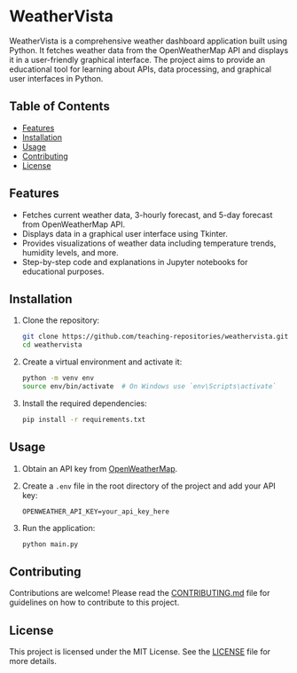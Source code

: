 # WeatherVista

WeatherVista is a comprehensive weather dashboard application built using Python. It fetches weather data from the OpenWeatherMap API and displays it in a user-friendly graphical interface. The project aims to provide an educational tool for learning about APIs, data processing, and graphical user interfaces in Python.

## Table of Contents
- [Features](#features)
- [Installation](#installation)
- [Usage](#usage)
- [Contributing](#contributing)
- [License](#license)

## Features
- Fetches current weather data, 3-hourly forecast, and 5-day forecast from OpenWeatherMap API.
- Displays data in a graphical user interface using Tkinter.
- Provides visualizations of weather data including temperature trends, humidity levels, and more.
- Step-by-step code and explanations in Jupyter notebooks for educational purposes.

## Installation
1. Clone the repository:
    ```bash
    git clone https://github.com/teaching-repositories/weathervista.git
    cd weathervista
    ```

2. Create a virtual environment and activate it:
    ```bash
    python -m venv env
    source env/bin/activate  # On Windows use `env\Scripts\activate`
    ```

3. Install the required dependencies:
    ```bash
    pip install -r requirements.txt
    ```

## Usage
1. Obtain an API key from [OpenWeatherMap](https://openweathermap.org/api).

2. Create a `.env` file in the root directory of the project and add your API key:
    ```plaintext
    OPENWEATHER_API_KEY=your_api_key_here
    ```

3. Run the application:
    ```bash
    python main.py
    ```

## Contributing
Contributions are welcome! Please read the [CONTRIBUTING.md](CONTRIBUTING.md) file for guidelines on how to contribute to this project.

## License
This project is licensed under the MIT License. See the [LICENSE](LICENSE) file for more details.
